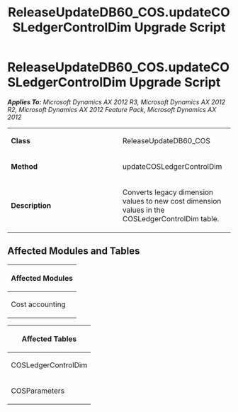 ﻿---
title: ReleaseUpdateDB60_COS.updateCOSLedgerControlDim Upgrade Script
TOCTitle: ReleaseUpdateDB60_COS.updateCOSLedgerControlDim Upgrade Script
ms:assetid: c5c93515-32e3-4950-9ecd-613c1cdab466
ms:mtpsurl: https://msdn.microsoft.com/en-us/library/JJ719542(v=AX.60)
ms:contentKeyID: 49711110
ms.date: 05/18/2015
mtps_version: v=AX.60
---

# ReleaseUpdateDB60\_COS.updateCOSLedgerControlDim Upgrade Script 


_**Applies To:** Microsoft Dynamics AX 2012 R3, Microsoft Dynamics AX 2012 R2, Microsoft Dynamics AX 2012 Feature Pack, Microsoft Dynamics AX 2012_

<table>
<colgroup>
<col style="width: 50%" />
<col style="width: 50%" />
</colgroup>
<tbody>
<tr class="odd">
<td><p><strong>Class</strong></p></td>
<td><p>ReleaseUpdateDB60_COS</p></td>
</tr>
<tr class="even">
<td><p><strong>Method</strong></p></td>
<td><p>updateCOSLedgerControlDim</p></td>
</tr>
<tr class="odd">
<td><p><strong>Description</strong></p></td>
<td><p>Converts legacy dimension values to new cost dimension values in the COSLedgerControlDim table.</p></td>
</tr>
</tbody>
</table>


## Affected Modules and Tables

<table>
<colgroup>
<col style="width: 100%" />
</colgroup>
<thead>
<tr class="header">
<th><p>Affected Modules</p></th>
</tr>
</thead>
<tbody>
<tr class="odd">
<td><p>Cost accounting</p></td>
</tr>
</tbody>
</table>


<table>
<colgroup>
<col style="width: 100%" />
</colgroup>
<thead>
<tr class="header">
<th><p>Affected Tables</p></th>
</tr>
</thead>
<tbody>
<tr class="odd">
<td><p>COSLedgerControlDim</p></td>
</tr>
<tr class="even">
<td><p>COSParameters</p></td>
</tr>
</tbody>
</table>

  


